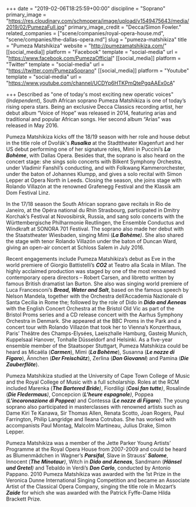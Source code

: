 +++
date = "2019-02-06T18:25:59+00:00"
discipline = "Soprano"
primary_image = "https://res.cloudinary.com/schmopera/image/upload/v1549475643/media/2019/02/PumezaFull.jpg"
primary_image_credit = "Decca/Simon Fowler."
related_companies = ["scene/companies/royal-opera-house.md", "scene/companies/the-dallas-opera.md"]
slug = "pumeza-matshikiza"
title = "Pumeza Matshikiza"
website = "http://pumezamatshikiza.com/"
[[social_media]]
platform = "Facebook"
template = "social-media"
url = "https://www.facebook.com/PumezaOfficial"
[[social_media]]
platform = "Twitter"
template = "social-media"
url = "https://twitter.com/PumezaSoprano"
[[social_media]]
platform = "Youtube"
template = "social-media"
url = "https://www.youtube.com/channel/UCDYp6HTKPmQtePgqAAEx0cA"

+++
Described as "one of today's most exciting new operatic voices" (_Independent_), South African soprano Pumeza Matshikiza is one of today’s rising opera stars. Being an exclusive Decca Classics recording artist, her debut album “Voice of Hope” was released in 2014, featuring arias and traditional and popular African songs. Her second album “Arias” was released in May 2016.

Pumeza Matshikiza kicks off the 18/19 season with her role and house debut in the title role of Dvořák's **_Rusalka_** at the Stadttheater Klagenfurt and her US debut performing one of her signature roles, Mimì in Puccini’s **_La Bohème_**, with Dallas Opera. Besides that, the soprano is also heard on the concert stage: she sings solo concerts with Bilkent Symphony Orchestra, under Vladimir Fanshil’s conducting, and with Folkwang Kammerorchester, under the baton of Johannes Klumpp, and gives a solo recital with Simon Lepper at Opera North in Leeds. Closing the season, she joins stage with Rolando Villazón at the renowned Grafenegg Festival and the Klassik am Dom Festival Linz.

In the 17/18 season the South African soprano gave recitals in Rio de Janeiro, at the Opéra national du Rhin Strasbourg, participated in Dmitry Korchak’s Festival at Novosibirsk, Russia, and sang solo concerts with the Württembergische Philharmonie Reutlingen, the Ensemble Conductus and Windkraft at SONORA 701 Festival. The soprano also made her debut with the Staatstheater Wiesbaden, singing Mimì (**_La Bohème_**_)_. She also shared the stage with tenor Rolando Villazón under the baton of Duncan Ward, giving an open-air concert at Schloss Salem in July 2016.

Recent engagements include Pumeza Matshikiza’s debut as Eve in the world premiere of Giorgio Battistelli’s **_CO2_** at Teatro alla Scala in Milan. The highly acclaimed production was staged by one of the most renowned contemporary opera directors – Robert Carsen, and libretto written by famous British dramatist Ian Burton. She also was singing world premiere of Luca Francesconi’s **_Bread, Water and Salt_**, based on the famous speech by Nelson Mandela, together with the Orchestra dell’Accademia Nazionale di Santa Cecilia in Rome the; followed by the role of Dido in **_Dido and Aeneas_** with the English Concert Orchestra at the Bristol Old Vic as part of the Bristol Proms series and a CD release concert with the Aarhus Symphony Orchestra in Denmark. She appeared at the BBC Proms in the Park and a concert tour with Rolando Villazón that took her to Vienna’s Konzerthaus, Paris’ Théâtre des Champs-Elysées, Laeiszhalle Hamburg, Gasteig Munich, Kuppelsaal Hanover, Tonhalle Düsseldorf and Helsinki. As a five-year ensemble member of the Staatsoper Stuttgart, Pumeza Matshikiza could be heard as Micaёla (**_Carmen_**), Mimì (**_La Bohème_**), Susanna (**_Le nozze di Figaro_**), Ännchen (**_Der Freischütz_**), Zerlina (**_Don Giovanni_**) and Pamina (**_Die Zauberflöte_**).

Pumeza Matshikiza studied at the University of Cape Town College of Music and the Royal College of Music with a full scholarship. Roles at the RCM included Marenka (**_The Bartered Bride_**_)_, Fiordiligi (**_Così fan tutte_**_)_, Rosalinde (**_Die Fledermaus_**_)_, Concepcion (**_L’heure espagnole_**_)_, Poppea (**_L’incoronazione di Poppea_**_)_ and Contessa (**_Le nozze di Figaro_**_)_. The young soprano also participated in masterclasses with renowned artists such as Dame Kiri Te Kanawa, Sir Thomas Allen, Renata Scotto, Joan Rogers, Paul Farrington, Philip Langridge and Ileana Cotrubas. She has worked with accompanists Paul Montag, Malcolm Martineau, Julius Drake, Simon Lepper.

Pumeza Matshikiza was a member of the Jette Parker Young Artists’ Programme at the Royal Opera House from 2007-2009 and could be heard as Blumenmädchen in Wagner’s **_Parsifal_**, Slave in Strauss’ **_Salome_**, Innocent (**_The Minotaur_**_)_, Witch in **_Dido and Aeneas_**, Sandmann (**_Hänsel und Gretel_**_)_ and Tebaldo in Verdi’s **_Don Carlo_**, conducted by Antonio Pappano. 2010 Pumeza Matshikiza was awarded with the 1st Prize in the Veronica Dunne International Singing Competition and became an Associate Artist of the Classical Opera Company, singing the title role in Mozart’s **_Zaide_** for which she was awarded with the Patrick Fyffe-Dame Hilda Brackett Prize.